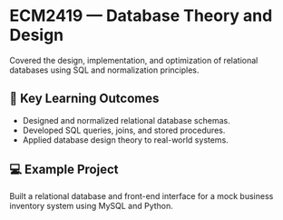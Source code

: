 # ECM2419 — Database Theory and Design

Covered the design, implementation, and optimization of relational databases using SQL and normalization principles.

## 🧠 Key Learning Outcomes
- Designed and normalized relational database schemas.
- Developed SQL queries, joins, and stored procedures.
- Applied database design theory to real-world systems.

## 💻 Example Project
Built a relational database and front-end interface for a mock business inventory system using MySQL and Python.
